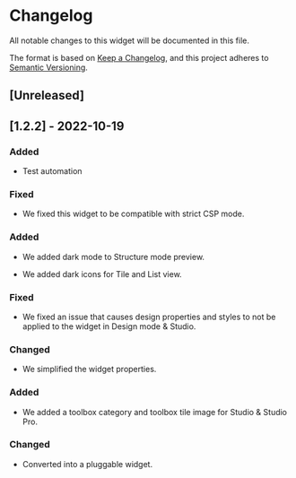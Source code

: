 # Changelog

All notable changes to this widget will be documented in this file.

The format is based on [Keep a Changelog](https://keepachangelog.com/en/1.0.0/), and this project adheres to [Semantic Versioning](https://semver.org/spec/v2.0.0.html).

## [Unreleased]

## [1.2.2] - 2022-10-19

### Added

-   Test automation

### Fixed

-   We fixed this widget to be compatible with strict CSP mode.

### Added

-   We added dark mode to Structure mode preview.

-   We added dark icons for Tile and List view.

### Fixed

-   We fixed an issue that causes design properties and styles to not be applied to the widget in Design mode & Studio.

### Changed

-   We simplified the widget properties.

### Added

-   We added a toolbox category and toolbox tile image for Studio & Studio Pro.

### Changed

-   Converted into a pluggable widget.

